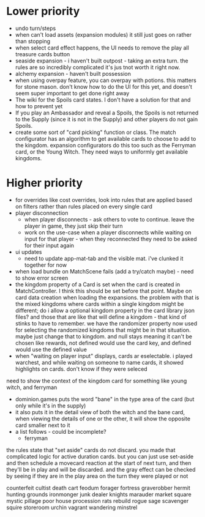 # Lower priority
- undo turn/steps
- when can't load assets (expansion modules) it still just goes on rather than stopping
- when select card effect happens, the UI needs to remove the play all treasure cards button
- seaside expansion - i haven't built outpost - taking an extra turn. the rules are so incredibly complicated it's jus tnot worth it right now.
- alchemy expansion - haven't built possession
- when using overpay feature, you can overpay with potions. this matters for stone mason. don't know how to do
the UI for this yet, and doesn't seem super important to get done right away
- The wiki for the Spoils card states. I don't have a solution for that and how to prevent yet
- If you play an Ambassador and reveal a Spoils, the Spoils is not returned to the Supply (since it is not in the Supply) and other players do not gain Spoils.
- create some sort of "card picking" function or class. The match configurator has an algorithm to get
available cards to choose to add to the kingdom. expansion configurators do this too such as the Ferryman card, or the
Young Witch. They need ways to uniformly get available kingdoms.


# Higher priority

- for overrides like cost overrides, look into rules that are applied based on filters rather than rules placed on every single card
- player disconnection
  - when player disconnects - ask others to vote to continue. leave the player in game, they just skip their turn 
  - work on the use-case when a player disconnects while waiting on input for that player - when they reconnected
they need to be asked for their input again
- ui updates
  - need to update app-mat-tab and the visible mat. i've clunked it together for now
- when load bundle on MatchScene fails (add a try/catch maybe) - need to show error screen
- the kingdom property of a Card is set when the card is created in MatchController. I think this should be set
before that point. Maybe on card data creation when loading the expansions. the problem with that is the mixed
kingdoms where cards within a single kingdom might be different; do i allow a optional kingdom property in the card
library json files? and those that are like that will define a kingdom - that kind of stinks to have to remember. we
have the randomizer property now used for selecting the randomized kingdoms that might be in that situation. maybe just
change that to kingdom. and null stays meaning it can't be chosen like rewards, not defined would use the card key,
and defined would use the defined value
- when "waiting on player input" displays, cards ar eselectable. i played warchest, and while waiting on someone to name
cards, it showed highlights on cards. don't know if they were seleced

need to show the context of the kingdom card for something like young witch, and ferryman
- dominion.games puts the word "bane" in the type area of the card (but only while it's in the supply)
- it also puts it in the detail view of both the witch and the bane card, when viewing the details of one or the
other, it will show the opposite card smaller next to it
- a list follows - could be incomplete?
  - ferryman

the rules state that "set aside" cards do not discard. you made that complicated logic for active
duration cards. but you can just use set-aside and then schedule a movecard reaction at
the start of next turn, and then they'll be in play and will be discarded. and the gray effect
can be checked by seeing if they are in the play area on the turn they were played or not

counterfeit
cultist
death cart
feodum
forager
fortress
graverobber
hermit
hunting grounds
ironmonger
junk dealer
knights
marauder
market square
mystic
pillage
poor house
procession
rats
rebuild
rogue
sage
scavenger
squire
storeroom
urchin
vagrant
wandering minstrel